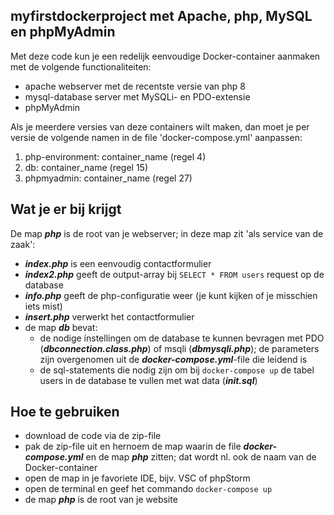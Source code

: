 ## myfirstdockerproject met Apache, php, MySQL en phpMyAdmin
Met deze code kun je een redelijk eenvoudige Docker-container aanmaken met de volgende functionaliteiten:
- apache webserver met de recentste versie van php 8
- mysql-database server met MySQLi- en PDO-extensie
- phpMyAdmin

Als je meerdere versies van deze containers wilt maken, dan moet je per versie de volgende namen in de file 'docker-compose.yml' aanpassen:
1. php-environment: container_name (regel 4)
2. db: container_name (regel 15)
3. phpmyadmin: container_name (regel 27)

## Wat je er bij krijgt
De map ***php*** is de root van je webserver; in deze map zit 'als service van de zaak':
- ***index.php*** is een eenvoudig contactformulier
- ***index2.php*** geeft de output-array bij `SELECT * FROM users` request op de database
- ***info.php*** geeft de php-configuratie weer (je kunt kijken of je misschien iets mist)
- ***insert.php*** verwerkt het contactformulier
- de map ***db*** bevat:
  - de nodige ínstellingen om de database te kunnen bevragen met PDO (***dbconnection.class.php***) of msqli (***dbmysqli.php***); de parameters zijn overgenomen uit de ***docker-compose.yml***-file die leidend is
  - de sql-statements die nodig zijn om bij `docker-compose up` de tabel users in de database te vullen met wat data (***init.sql***)

## Hoe te gebruiken
* download de code via de zip-file
* pak de zip-file uit en hernoem de map waarin de file ***docker-compose.yml*** en de map ***php*** zitten; dat wordt nl. ook de naam van de Docker-container
* open de map in je favoriete IDE, bijv. VSC of phpStorm
* open de terminal en geef het commando `docker-compose up`
* de map ***php*** is de root van je website
